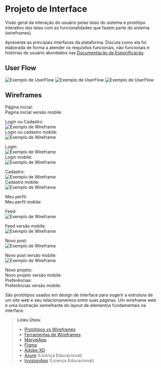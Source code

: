 
# Projeto de Interface

Visão geral da interação do usuário pelas telas do sistema e protótipo interativo das telas com as funcionalidades que fazem parte do sistema (wireframes).

 Apresente as principais interfaces da plataforma. Discuta como ela foi elaborada de forma a atender os requisitos funcionais, não funcionais e histórias de usuário abordados nas <a href="2-Especificação do Projeto.md"> Documentação de Especificação</a>.

## User Flow

![Exemplo de UserFlow](images/userflowc1.png)
![Exemplo de UserFlow](images/userflowc2.png)
![Exemplo de UserFlow](images/userflowc3.png)




## Wireframes
Página inicial:
<br />
Pagina inicial versão mobile:
<br />

Login ou Cadastro:
 <br /> 
![Exemplo de Wireframe](images/logincadastrovc.png)
 <br /> 
Login ou cadastro mobile:
 <br /> 
![Exemplo de Wireframe](images/logincadastrovm.png)
 <br /> 

Login:
 <br /> 
![Exemplo de Wireframe](images/loginvc.png)
<br /> 
Login mobile:
 <br /> 
![Exemplo de Wireframe](images/loginvm.png)
 <br /> 

Cadastro:
 <br /> 
![Exemplo de Wireframe](images/cadastrovc.png)
<br /> 
Cadastro mobile:
 <br /> 
![Exemplo de Wireframe](images/cadastrovm.png)
 <br /> 
 
 Meu perfil:
 <br /> 
Meu perfil mobile:
 <br /> 
 
Feed:
<br />
![Exemplo de Wireframe](images/Feed.png)

Feed versão mobile:
<br />
![Exemplo de Wireframe](images/Feed-versão-mobile.png)

Novo post:
<br />
![Exemplo de Wireframe](images/Novo-post.png)

Novo post versão mobile:
<br />
![Exemplo de Wireframe](images/Novo-post-mobile.png)

Novo projeto:
<br />
Novo projeto versão mobile:
<br />
Preferências:
<br />
Preferências versão mobile:
<br />


 





São protótipos usados em design de interface para sugerir a estrutura de um site web e seu relacionamentos entre suas páginas. Um wireframe web é uma ilustração semelhante do layout de elementos fundamentais na interface.
 
> **Links Úteis**:
> - [Protótipos vs Wireframes](https://www.nngroup.com/videos/prototypes-vs-wireframes-ux-projects/)
> - [Ferramentas de Wireframes](https://rockcontent.com/blog/wireframes/)
> - [MarvelApp](https://marvelapp.com/developers/documentation/tutorials/)
> - [Figma](https://www.figma.com/)
> - [Adobe XD](https://www.adobe.com/br/products/xd.html#scroll)
> - [Axure](https://www.axure.com/edu) (Licença Educacional)
> - [InvisionApp](https://www.invisionapp.com/) (Licença Educacional)
